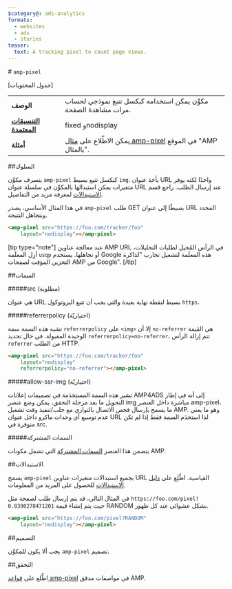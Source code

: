 ```yaml
---
$category@: ads-analytics
formats:
  - websites
  - ads
  - stories
teaser:
  text: A tracking pixel to count page views.
---
```



<!--- Reformatted by Reftar! for AMP (go/reftar) on 2019-06-13 -->
<!---
       Copyright 2016 The AMP HTML Authors. All Rights Reserved.

       Licensed under the Apache License, Version 2.0 (the "License");
     you may not use this file except in compliance with the License.
     You may obtain a copy of the License at

     http://www.apache.org/licenses/LICENSE-2.0

     Unless required by applicable law or agreed to in writing, software
     distributed under the License is distributed on an "AS-IS" BASIS,
     WITHOUT WARRANTIES OR CONDITIONS OF ANY KIND, either express or implied.
     See the License for the specific language governing permissions and
     limitations under the License.
-->

#<a name="amp-pixel"></a> `amp-pixel`

[جدول المحتويات]

<table>
  <tr>
    <td class="col-fourty"><strong>الوصف</strong></td>
    <td>مكوِّن يمكن استخدامه كبكسل تتبع نموذجي لحساب مرات مشاهدة الصفحة.</td>
  </tr>
  <tr>
    <td class="col-fourty"><strong><a href="https://www.ampproject.org/docs/guides/responsive/control_layout.html">التنسيقات المعتمدة</a></strong></td>
    <td>fixed وnodisplay</td>
  </tr>
  <tr>
    <td class="col-fourty"><strong>أمثلة</strong></td>
    <td>يمكن الاطّلاع على <a href="https://ampbyexample.com/components/amp-pixel/">مثال amp-pixel</a> في الموقع "AMP بالمثال".</td>
  </tr>
</table>

##السلوك

يتصرف مكوِّن `amp-pixel` كبكسل تتبع بسيط `img`. يأخذ عنوان URL واحدًا لكنه يوفر متغيرات يمكن استبدالها بالمكوِّن في سلسلة عنوان URL عند إرسال الطلب. راجع قسم [الاستبدالات](#substitutions) لمعرفة مزيد من التفاصيل.

في هذا المثال الأساسي، يصدر `amp-pixel` طلب GET بسيطًا إلى عنوان URL المحدد ويتجاهل النتيجة.

```html
<amp-pixel src="https://foo.com/tracker/foo"
    layout="nodisplay"></amp-pixel>
```

[tip type="note"]
عند معالجة عناوين AMP URL في الرأس المُحيل لطلبات التحليلات، أزِل المعلَمة `usqp` أو تجاهلها. يستخدم Google هذه المعلَمة لتشغيل تجارب "لذاكرة التخزين المؤقت لصفحات AMP من Google".
[/tip]

##السمات

#####src (مطلوبة)

هي عنوان URL بسيط لنقطة نهاية بعيدة والتي يجب أن تتبع البروتوكول `https`.

#####referrerpolicy (اختياريّة)

تشبه هذه السمة سمة `referrerpolicy` على `<img>` إلا أن `no-referrer` هي القيمة الوحيدة المقبولة. في حال تحديد `referrerpolicy=no-referrer`، تتم إزالة الرأس `referrer` من الطلب HTTP.

```html
<amp-pixel src="https://foo.com/tracker/foo"
    layout="nodisplay"
    referrerpolicy="no-referrer"></amp-pixel>
```

#####allow-ssr-img (اختياريّة)

تشير هذه السمة المستخدَمة في تصميمات إعلانات AMP4ADS إلى أنه في إطار التحويل ما بعد مرحلة التحقق، يمكن وضع عنصر img مباشرة داخل العنصر amp-pixel، ما يسمح بإرسال فحص الاتصال بالتوازي مع جلب/تنفيذ وقت تشغيل AMP.
وهو ما يعني عدم توسيع أي وحدات ماكرو داخل عنوان URL لذا استخدَم السمة فقط إذا لم تكن متوفرة في src.

#####السمات المشتركة

يتضمن هذا العنصر [السمات المشتركة](https://www.ampproject.org/docs/reference/common_attributes) التي تشمل مكونات AMP.

##الاستبدالات

يسمح `amp-pixel` بجميع استبدالات متغيرات عناوين URL القياسية.
اطّلِع على [دليل الاستبدالات](../spec/amp-var-substitutions.md) للحصول على المزيد من المعلومات.

في المثال التالي، قد يتم إرسال طلب لصفحة مثل `https://foo.com/pixel?0.8390278471201` حيث يتم إنشاء قيمة RANDOM بشكل عشوائي عند كل ظهور.

```html
<amp-pixel src="https://foo.com/pixel?RANDOM"
    layout="nodisplay"></amp-pixel>
```

##التصميم

يجب ألا يكون للمكوِّن `amp-pixel` تصميم.

##التحقق

اطِّلع على [قواعد amp-pixel](https://github.com/ampproject/amphtml/blob/master/validator/validator-main.protoascii) في مواصفات مدقق AMP.
